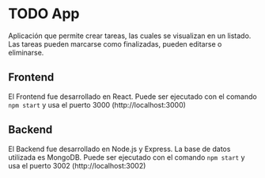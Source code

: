 # TODO App

Aplicación que permite crear tareas, las cuales se visualizan en un listado. Las tareas pueden marcarse como finalizadas, pueden editarse o eliminarse.

## Frontend
El Frontend fue desarrollado en React. Puede ser ejecutado con el comando `npm start` y usa el puerto 3000 (http://localhost:3000)

## Backend
El Backend fue desarrollado en Node.js y Express. La base de datos utilizada es MongoDB. Puede ser ejecutado con el comando `npm start` y usa el puerto 3002 (http://localhost:3002)